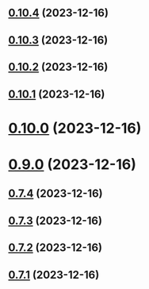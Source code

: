 ## [0.10.4](https://github.com/yeager-eren/rango-client/compare/provider-mytonwallet@0.10.3...provider-mytonwallet@0.10.4) (2023-12-16)



## [0.10.3](https://github.com/yeager-eren/rango-client/compare/provider-mytonwallet@0.10.2...provider-mytonwallet@0.10.3) (2023-12-16)



## [0.10.2](https://github.com/yeager-eren/rango-client/compare/provider-mytonwallet@0.10.1...provider-mytonwallet@0.10.2) (2023-12-16)



## [0.10.1](https://github.com/yeager-eren/rango-client/compare/provider-mytonwallet@0.10.0...provider-mytonwallet@0.10.1) (2023-12-16)



# [0.10.0](https://github.com/yeager-eren/rango-client/compare/provider-mytonwallet@0.9.0...provider-mytonwallet@0.10.0) (2023-12-16)



# [0.9.0](https://github.com/yeager-eren/rango-client/compare/provider-mytonwallet@0.7.4...provider-mytonwallet@0.9.0) (2023-12-16)



## [0.7.4](https://github.com/yeager-eren/rango-client/compare/provider-mytonwallet@0.7.3...provider-mytonwallet@0.7.4) (2023-12-16)



## [0.7.3](https://github.com/yeager-eren/rango-client/compare/provider-mytonwallet@0.7.1...provider-mytonwallet@0.7.3) (2023-12-16)



## [0.7.2](https://github.com/yeager-eren/rango-client/compare/provider-mytonwallet@0.7.1-next.68...provider-mytonwallet@0.7.2) (2023-12-16)



## [0.7.1](https://github.com/yeager-eren/rango-client/compare/provider-mytonwallet@0.8.0...provider-mytonwallet@0.7.1) (2023-12-16)



